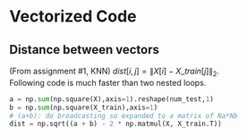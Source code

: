 # Vectorized Code
## Distance between vectors
(From assignment #1, KNN) $dist[i,j] = \|X[i]-X\_train[j]\|_2$.  
Following code is much faster than two nested loops.
```python
a = np.sum(np.square(X),axis=1).reshape(num_test,1)
b = np.sum(np.square(X_train),axis=1)
# (a+b): do broadcasting so expanded to a matrix of Na*Nb
dist = np.sqrt((a + b) - 2 * np.matmul(X, X_train.T))
```